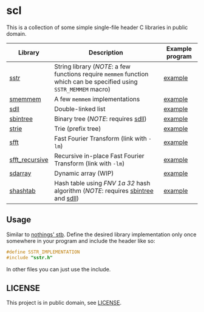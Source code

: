 # scl

This is a collection of some simple single-file header C libraries in public
domain.

| Library                            | Description                                                                                                         | Example program                              |
| ---------------------------------- | ------------------------------------------------------------------------------------------------------------------- | -------------------------------------------- |
| [sstr](sstr.h)                     | String library (*NOTE*: a few functions require `memmem` function which can be specified using `SSTR_MEMMEM` macro) | [example](examples/sstr_example.c)           |
| [smemmem](smemmem.h)               | A few `memmem` implementations                                                                                      | [example](examples/smemmem_example.c)        |
| [sdll](sdll.h)                     | Double-linked list                                                                                                  | [example](examples/sdll_example.c)           |
| [sbintree](sbintree.h)             | Binary tree (*NOTE*: requires [sdll](sdll.h))                                                                       | [example](examples/sbintree_example.c)       |
| [strie](strie.h)                   | Trie (prefix tree)                                                                                                  | [example](examples/strie_example.c)          |
| [sfft](sfft.h)                     | Fast Fourier Transform (link with `-lm`)                                                                            | [example](examples/sfft_example.c)           |
| [sfft_recursive](sfft_recursive.h) | Recursive in-place Fast Fourier Transform (link with `-lm`)                                                         | [example](examples/sfft_recursive_example.c) |
| [sdarray](sdarray.h)               | Dynamic array (WIP)                                                                                                 | [example](examples/sdarray_example.c)        |
| [shashtab](shashtab.h)             | Hash table using *FNV 1a 32* hash algorithm (*NOTE*: requires [sbintree](sbintree.h) and [sdll](sdll.h))            | [example](examples/shashtab_example.c)       |

## Usage

Similar to [nothings' stb](https://github.com/nothings/stb). Define the desired
library implementation only once somewhere in your program and include the
header like so:

```c
#define SSTR_IMPLEMENTATION
#include "sstr.h"
```

In other files you can just use the include.

## LICENSE

This project is in public domain, see [LICENSE](LICENSE).
